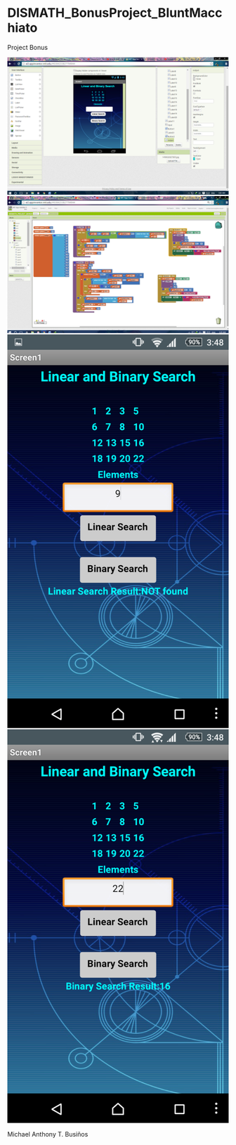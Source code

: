 # DISMATH_BonusProject_BluntMacchiato

Project Bonus

![alt text](https://github.com/DeLaSalleUniversity-Manila-DISMATH-t216/DISMATH_BonusProject_BluntMacchiato/blob/master/display.png "Logo Title Text 1")
![alt text](https://github.com/DeLaSalleUniversity-Manila-DISMATH-t216/DISMATH_BonusProject_BluntMacchiato/blob/master/blocks.png "Logo Title Text 1")
![alt text](https://github.com/DeLaSalleUniversity-Manila-DISMATH-t216/DISMATH_BonusProject_BluntMacchiato/blob/master/linear.png "Logo Title Text 1")
![alt text](https://github.com/DeLaSalleUniversity-Manila-DISMATH-t216/DISMATH_BonusProject_BluntMacchiato/blob/master/binary.png "Logo Title Text 1")


Michael Anthony T. Busiños
